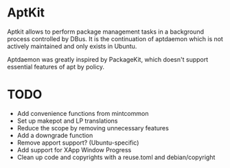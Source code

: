 # AptKit

Aptkit allows to perform package management tasks in a background process
controlled by DBus. It is the continuation of aptdaemon which is not actively
maintained and only exists in Ubuntu.

Aptdaemon was greatly inspired by PackageKit, which doesn't support
essential features of apt by policy.

# TODO

- Add convenience functions from mintcommon
- Set up makepot and LP translations
- Reduce the scope by removing unnecessary features
- Add a downgrade function
- Remove apport support? (Ubuntu-specific)
- Add support for XApp Window Progress
- Clean up code and copyrights with a reuse.toml and debian/copyright
